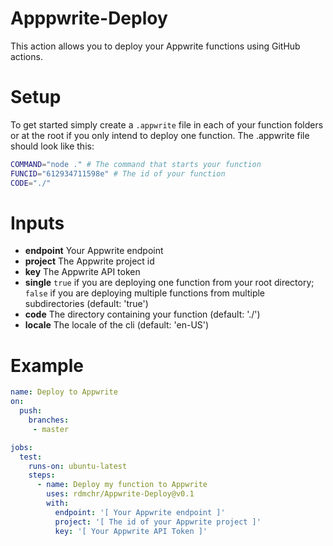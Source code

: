 # Apppwrite-Deploy
This action allows you to deploy your Appwrite functions using GitHub actions.

# Setup
To get started simply create a `.appwrite` file in each of your function folders or at the root if you only intend to deploy one function.
The .appwrite file should look like this:
```bash
COMMAND="node ." # The command that starts your function
FUNCID="612934711598e" # The id of your function
CODE="./"
```

# Inputs

- **endpoint** Your Appwrite endpoint
- **project** The Appwrite project id
- **key** The Appwrite API token
- **single** `true` if you are deploying one function from your root directory; `false` if you are deploying multiple functions from multiple subdirectories (default: 'true')
- **code** The directory containing your function (default: './')
- **locale** The locale of the cli (default: 'en-US')

# Example

```YAML
name: Deploy to Appwrite
on:
  push:
    branches:
     - master

jobs:
  test:
    runs-on: ubuntu-latest
    steps:
      - name: Deploy my function to Appwrite
        uses: rdmchr/Appwrite-Deploy@v0.1
        with:
          endpoint: '[ Your Appwrite endpoint ]'
          project: '[ The id of your Appwrite project ]'
          key: '[ Your Appwrite API Token ]'
```